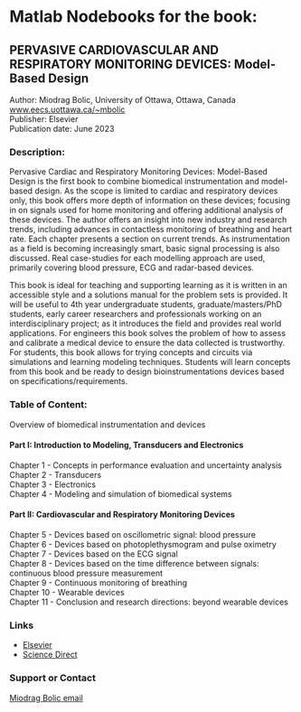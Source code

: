 # Matlab Nodebooks for the book:
## PERVASIVE CARDIOVASCULAR AND RESPIRATORY MONITORING DEVICES: Model-Based Design

Author: Miodrag Bolic, University of Ottawa, Ottawa, Canada<br> www.eecs.uottawa.ca/~mbolic <br>
Publisher: Elsevier <br>
Publication date: June 2023 <br>



### Description:
Pervasive Cardiac and Respiratory Monitoring Devices: Model-Based Design is the first book to combine biomedical instrumentation and model-based design. As the scope is limited to cardiac and respiratory devices only, this book offers more depth of information on these devices; focusing in on signals used for home monitoring and offering additional analysis of these devices. The author offers an insight into new industry and research trends, including advances in contactless monitoring of breathing and heart rate. Each chapter presents a section on current trends. As instrumentation as a field is becoming increasingly smart, basic signal processing is also discussed. Real case-studies for each modelling approach are used, primarily covering blood pressure, ECG and radar-based devices.

This book is ideal for teaching and supporting learning as it is written in an accessible style and a solutions manual for the problem sets is provided. It will be useful to 4th year undergraduate students, graduate/masters/PhD students, early career researchers and professionals working on an interdisciplinary project; as it introduces the field and provides real world applications. For engineers this book solves the problem of how to assess and calibrate a medical device to ensure the data collected is trustworthy. For students, this book allows for trying concepts and circuits via simulations and learning modeling techniques. Students will learn concepts from this book and be ready to design bioinstrumentations devices based on specifications/requirements.




### Table of Content:
Overview of biomedical instrumentation and devices
#### Part I: Introduction to Modeling, Transducers and Electronics
Chapter 1 - Concepts in performance evaluation and uncertainty analysis \
Chapter 2 - Transducers \
Chapter 3 - Electronics \
Chapter 4 - Modeling and simulation of biomedical systems
#### Part II: Cardiovascular and Respiratory Monitoring Devices
Chapter 5 - Devices based on oscillometric signal: blood pressure \
Chapter 6 - Devices based on photoplethysmogram and pulse oximetry \
Chapter 7 - Devices based on the ECG signal \
Chapter 8 - Devices based on the time difference between signals: continuous blood pressure measurement \
Chapter 9 - Continuous monitoring of breathing \
Chapter 10 - Wearable devices \
Chapter 11 - Conclusion and research directions: beyond wearable devices


### Links

* [Elsevier](https://www.elsevier.ca/ca/)
* [Science Direct](https://www.sciencedirect.com/book/9780128209479/pervasive-cardiovascular-and-respiratory-monitoring-devices)

### Support or Contact

[Miodrag Bolic email ](mailto:mbolic@eecs.uottawa.ca)
